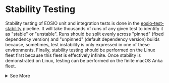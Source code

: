 # Stability Testing
Stability testing of EOSIO unit and integration tests is done in the [eosio-test-stability](https://buildkite.com/EOSIO/eosio-test-stability) pipeline. It will take thousands of runs of any given test to identify it as "stable" or "unstable". Runs should be split evenly across "pinned" (fixed dependency version) and "unpinned" (default dependency version) builds because, sometimes, test instability is only expressed in one of these environments. Finally, stability testing should be performed on the Linux fleet first because this fleet is effectively infinite. Once stability is demonstrated on Linux, testing can be performed on the finite macOS Anka fleet.

<details>
<summary>See More</summary>

## Index
1. [Configuration](eosio-test-stability.md#configuration)
   1. [Variables](eosio-test-stability.md#variables)
   1. [Runs](eosio-test-stability.md#runs)
   1. [Examples](eosio-test-stability.md#examples)
1. [See Also](eosio-test-stability.md#see-also)

## Configuration
The [eosio-test-stability](https://buildkite.com/EOSIO/eosio-test-stability) pipeline uses the same pipeline upload script as [eosio](https://buildkite.com/EOSIO/eosio), [eosio-build-unpinned](https://buildkite.com/EOSIO/eosio-build-unpinned), and [eosio-lrt](https://buildkite.com/EOSIO/eosio-lrt), so all variables from the [pipeline documentation](README.md) apply.

### Variables
There are five primary environment variables relevant to stability testing:
```bash
PINNED='true|false'    # whether to perform the test with pinned dependencies, or default dependencies
ROUNDS='ℕ'             # natural number defining the number of gated rounds of tests to generate
ROUND_SIZE='ℕ'         # number of test steps to generate per operating system, per round
SKIP_MAC='true|false'  # conserve finite macOS Anka agents by excluding them from your testing
TEST='name'            # PCRE expression defining the tests to run, preceded by '^' and followed by '$'
TIMEOUT='ℕ'            # set timeout in minutes for all Buildkite steps
```
The `TEST` variable is parsed as [pearl-compatible regular expression](https://www.debuggex.com/cheatsheet/regex/pcre) where the expression in `TEST` is preceded by `^` and followed by `$`. To specify one test, set `TEST` equal to the test name (e.g. `TEST='read_only_query'`). Specify two tests as `TEST='(nodeos_short_fork_take_over_lr_test|read_only_query)'`. Or, perhaps, you want all of the `restart_scenarios` tests. Then, you could define `TEST='restart-scenario-test-.*'` and Buildkite will generate `ROUND_SIZE` steps each round for each operating system for all three restart scenarios tests.

### Runs
The number of total test runs will be:
```bash
RUNS = ROUNDS * ROUND_SIZE * OS_COUNT * TEST_COUNT # where:
OS_COUNT   = 'ℕ' # the number of supported operating systems
TEST_COUNT = 'ℕ' # the number of tests matching the PCRE filter in TEST
```

### Examples
We recommend stability testing one test per build with two builds per test, on Linux at first. Kick off one pinned build on Linux...
```bash
PINNED='true'
ROUNDS='42'
ROUND_SIZE'5'
SKIP_MAC='true'
TEST='read_only_query'
```
...and one unpinned build on Linux:
```bash
PINNED='true'
ROUNDS='42'
ROUND_SIZE'5'
SKIP_MAC='true'
TEST='read_only_query'
```
Once the Linux runs have proven stable, and if instability was observed on macOS, kick off two equivalent builds on macOS instead of Linux. One pinned build on macOS...
```bash
PINNED='true'
ROUNDS='42'
ROUND_SIZE'5'
SKIP_LINUX='true'
SKIP_MAC='false'
TEST='read_only_query'
```
...and one unpinned build on macOS:
```bash
PINNED='true'
ROUNDS='42'
ROUND_SIZE'5'
SKIP_LINUX='true'
SKIP_MAC='false'
TEST='read_only_query'
```
If these runs are against `eos:develop` and `develop` has five supported operating systems, this pattern would consist of 2,100 runs per test across all four builds. If the runs are against `eos:release/2.1.x` which, at the time of this writing, supports eight operating systems, this pattern would consist of 3,360 runs per test across all four builds. This gives you and your team strong confidence that any test instability occurs less than 1% of the time.

# See Also
- Buildkite
  - [DevDocs](https://github.com/EOSIO/devdocs/wiki/Buildkite)
  - [EOSIO Pipelines](https://github.com/EOSIO/eos/blob/HEAD/.cicd/README.md)
  - [Run Your First Build](https://buildkite.com/docs/tutorials/getting-started#run-your-first-build)
- [#help-automation](https://blockone.slack.com/archives/CMTAZ9L4D) Slack Channel

</details>
